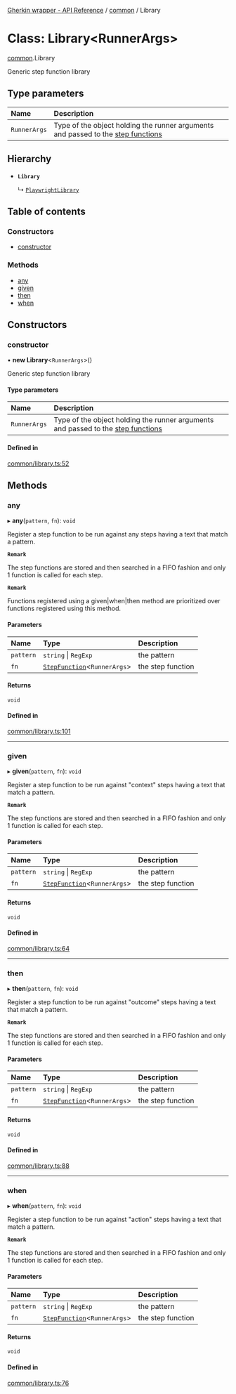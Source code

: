 [Gherkin wrapper - API Reference](../README.md) / [common](../modules/common.md) / Library

# Class: Library<RunnerArgs\>

[common](../modules/common.md).Library

Generic step function library

## Type parameters

| Name | Description |
| :------ | :------ |
| `RunnerArgs` | Type of the object holding the runner arguments and passed to the [step functions](../modules/common.md#stepfunction) |

## Hierarchy

- **`Library`**

  ↳ [`PlaywrightLibrary`](playwright.PlaywrightLibrary.md)

## Table of contents

### Constructors

- [constructor](common.Library.md#constructor)

### Methods

- [any](common.Library.md#any)
- [given](common.Library.md#given)
- [then](common.Library.md#then)
- [when](common.Library.md#when)

## Constructors

### constructor

• **new Library**<`RunnerArgs`\>()

Generic step function library

#### Type parameters

| Name | Description |
| :------ | :------ |
| `RunnerArgs` | Type of the object holding the runner arguments and passed to the [step functions](../modules/common.md#stepfunction) |

#### Defined in

[common/library.ts:52](https://github.com/Niitch/gherkin-wrapper/blob/12707b4/src/common/library.ts#L52)

## Methods

### any

▸ **any**(`pattern`, `fn`): `void`

Register a step function to be run against any steps having a text that match a pattern.

**`Remark`**

The step functions are stored and then searched in a FIFO fashion and only 1 function is called for each step.

**`Remark`**

Functions registered using a given|when|then method are prioritized over functions registered using this method.

#### Parameters

| Name | Type | Description |
| :------ | :------ | :------ |
| `pattern` | `string` \| `RegExp` | the pattern |
| `fn` | [`StepFunction`](../modules/common.md#stepfunction)<`RunnerArgs`\> | the step function |

#### Returns

`void`

#### Defined in

[common/library.ts:101](https://github.com/Niitch/gherkin-wrapper/blob/12707b4/src/common/library.ts#L101)

___

### given

▸ **given**(`pattern`, `fn`): `void`

Register a step function to be run against "context" steps having a text that match a pattern.

**`Remark`**

The step functions are stored and then searched in a FIFO fashion and only 1 function is called for each step.

#### Parameters

| Name | Type | Description |
| :------ | :------ | :------ |
| `pattern` | `string` \| `RegExp` | the pattern |
| `fn` | [`StepFunction`](../modules/common.md#stepfunction)<`RunnerArgs`\> | the step function |

#### Returns

`void`

#### Defined in

[common/library.ts:64](https://github.com/Niitch/gherkin-wrapper/blob/12707b4/src/common/library.ts#L64)

___

### then

▸ **then**(`pattern`, `fn`): `void`

Register a step function to be run against "outcome" steps having a text that match a pattern.

**`Remark`**

The step functions are stored and then searched in a FIFO fashion and only 1 function is called for each step.

#### Parameters

| Name | Type | Description |
| :------ | :------ | :------ |
| `pattern` | `string` \| `RegExp` | the pattern |
| `fn` | [`StepFunction`](../modules/common.md#stepfunction)<`RunnerArgs`\> | the step function |

#### Returns

`void`

#### Defined in

[common/library.ts:88](https://github.com/Niitch/gherkin-wrapper/blob/12707b4/src/common/library.ts#L88)

___

### when

▸ **when**(`pattern`, `fn`): `void`

Register a step function to be run against "action" steps having a text that match a pattern.

**`Remark`**

The step functions are stored and then searched in a FIFO fashion and only 1 function is called for each step.

#### Parameters

| Name | Type | Description |
| :------ | :------ | :------ |
| `pattern` | `string` \| `RegExp` | the pattern |
| `fn` | [`StepFunction`](../modules/common.md#stepfunction)<`RunnerArgs`\> | the step function |

#### Returns

`void`

#### Defined in

[common/library.ts:76](https://github.com/Niitch/gherkin-wrapper/blob/12707b4/src/common/library.ts#L76)
